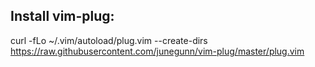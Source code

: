 ## Install vim-plug:
curl -fLo ~/.vim/autoload/plug.vim --create-dirs https://raw.githubusercontent.com/junegunn/vim-plug/master/plug.vim
